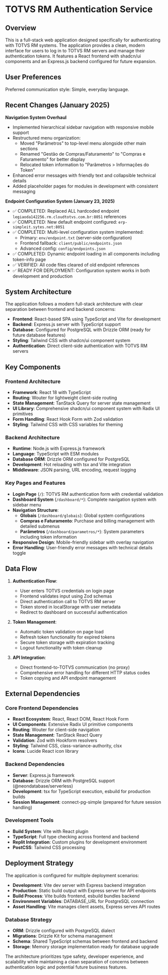 # TOTVS RM Authentication Service

## Overview

This is a full-stack web application designed specifically for authenticating with TOTVS RM systems. The application provides a clean, modern interface for users to log in to TOTVS RM servers and manage their authentication tokens. It features a React frontend with shadcn/ui components and an Express.js backend configured for future expansion.

## User Preferences

Preferred communication style: Simple, everyday language.

## Recent Changes (January 2025)

**Navigation System Overhaul**
- Implemented hierarchical sidebar navigation with responsive mobile support
- Restructured menu organization:
  - Moved "Parâmetros" to top-level menu alongside other main sections
  - Renamed "Gestão de Compras/Faturamento" to "Compras e Faturamento" for better display
  - Relocated token information to "Parâmetros > Informações do Token"
- Enhanced error messages with friendly text and collapsible technical details
- Added placeholder pages for modules in development with consistent messaging

**Endpoint Configuration System (January 23, 2025)**
- ✅ COMPLETED: Replaced ALL hardcoded endpoint `legiaoda142256.rm.cloudtotvs.com.br:8051` references
- ✅ COMPLETED: New default endpoint configured: `erp-simpleit.sytes.net:8051`
- ✅ COMPLETED: Multi-level configuration system implemented:
  - Primary: `env/endpoint.txt` (server-side configuration)
  - Frontend fallback: `client/public/endpoints.json`
  - Advanced config: `config/endpoints.json`
- ✅ COMPLETED: Dynamic endpoint loading in all components including token-info page
- ✅ VERIFIED: All code files cleared of old endpoint references
- ✅ READY FOR DEPLOYMENT: Configuration system works in both development and production

## System Architecture

The application follows a modern full-stack architecture with clear separation between frontend and backend concerns:

- **Frontend**: React-based SPA using TypeScript and Vite for development
- **Backend**: Express.js server with TypeScript support
- **Database**: Configured for PostgreSQL with Drizzle ORM (ready for future database features)
- **Styling**: Tailwind CSS with shadcn/ui component system
- **Authentication**: Direct client-side authentication with TOTVS RM servers

## Key Components

### Frontend Architecture
- **Framework**: React 18 with TypeScript
- **Routing**: Wouter for lightweight client-side routing
- **State Management**: TanStack Query for server state management
- **UI Library**: Comprehensive shadcn/ui component system with Radix UI primitives
- **Form Handling**: React Hook Form with Zod validation
- **Styling**: Tailwind CSS with CSS variables for theming

### Backend Architecture
- **Runtime**: Node.js with Express.js framework
- **Language**: TypeScript with ESM modules
- **Database ORM**: Drizzle ORM configured for PostgreSQL
- **Development**: Hot reloading with tsx and Vite integration
- **Middleware**: JSON parsing, URL encoding, request logging

### Key Pages and Features
- **Login Page** (`/`): TOTVS RM authentication form with credential validation
- **Dashboard System** (`/dashboard/*`): Complete navigation system with sidebar menu
- **Navigation Structure**:
  - **Globais** (`/dashboard/globais`): Global system configurations
  - **Compras e Faturamento**: Purchase and billing management with detailed submenus
  - **Parâmetros** (`/dashboard/parametros/*`): System parameters including token information
- **Responsive Design**: Mobile-friendly sidebar with overlay navigation
- **Error Handling**: User-friendly error messages with technical details toggle

## Data Flow

1. **Authentication Flow**:
   - User enters TOTVS credentials on login page
   - Frontend validates input using Zod schemas
   - Direct authentication call to TOTVS RM server
   - Token stored in localStorage with user metadata
   - Redirect to dashboard on successful authentication

2. **Token Management**:
   - Automatic token validation on page load
   - Refresh token functionality for expired tokens
   - Secure token storage with expiration tracking
   - Logout functionality with token cleanup

3. **API Integration**:
   - Direct frontend-to-TOTVS communication (no proxy)
   - Comprehensive error handling for different HTTP status codes
   - Token copying and API endpoint management

## External Dependencies

### Core Frontend Dependencies
- **React Ecosystem**: React, React DOM, React Hook Form
- **UI Components**: Extensive Radix UI primitive components
- **Routing**: Wouter for client-side navigation
- **State Management**: TanStack React Query
- **Validation**: Zod with Hookform resolvers
- **Styling**: Tailwind CSS, class-variance-authority, clsx
- **Icons**: Lucide React icon library

### Backend Dependencies
- **Server**: Express.js framework
- **Database**: Drizzle ORM with PostgreSQL support (@neondatabase/serverless)
- **Development**: tsx for TypeScript execution, esbuild for production builds
- **Session Management**: connect-pg-simple (prepared for future session handling)

### Development Tools
- **Build System**: Vite with React plugin
- **TypeScript**: Full type checking across frontend and backend
- **Replit Integration**: Custom plugins for development environment
- **PostCSS**: Tailwind CSS processing

## Deployment Strategy

The application is configured for multiple deployment scenarios:

- **Development**: Vite dev server with Express backend integration
- **Production**: Static build output with Express server for API endpoints
- **Build Process**: Vite builds frontend, esbuild bundles backend
- **Environment Variables**: DATABASE_URL for PostgreSQL connection
- **Asset Handling**: Vite manages client assets, Express serves API routes

### Database Strategy
- **ORM**: Drizzle configured with PostgreSQL dialect
- **Migrations**: Drizzle Kit for schema management
- **Schema**: Shared TypeScript schemas between frontend and backend
- **Storage**: Memory storage implementation ready for database upgrade

The architecture prioritizes type safety, developer experience, and scalability while maintaining a clean separation of concerns between authentication logic and potential future business features.